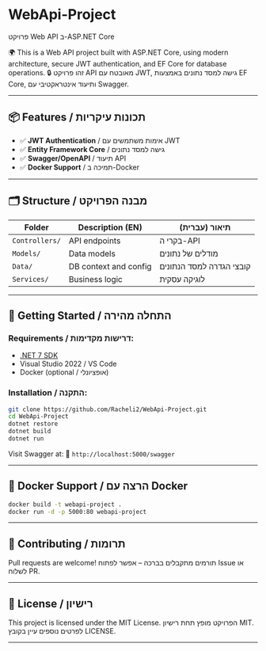 
# WebApi-Project

פרויקט Web API ב-ASP.NET Core

🌍 This is a Web API project built with ASP.NET Core, using modern architecture, secure JWT authentication, and EF Core for database operations.
🔒 זהו פרויקט API מאובטח עם JWT, גישה למסד נתונים באמצעות EF Core, ותיעוד אינטראקטיבי עם Swagger.

---

## 📦 Features / תכונות עיקריות

* ✅ **JWT Authentication** / אימות משתמשים עם JWT
* ✅ **Entity Framework Core** / גישה למסד נתונים
* ✅ **Swagger/OpenAPI** / תיעוד API
* ✅ **Docker Support** / תמיכה ב-Docker

---

## 🗂️ Structure / מבנה הפרויקט

| Folder         | Description (EN)      | תיאור (עברית)            |
| -------------- | --------------------- | ------------------------ |
| `Controllers/` | API endpoints         | בקרי ה-API               |
| `Models/`      | Data models           | מודלים של נתונים         |
| `Data/`        | DB context and config | קובצי הגדרה למסד הנתונים |
| `Services/`    | Business logic        | לוגיקה עסקית             |

---

## 🚀 Getting Started / התחלה מהירה

### Requirements / דרישות מקדימות:

* [.NET 7 SDK](https://dotnet.microsoft.com/download/dotnet/7.0)
* Visual Studio 2022 / VS Code
* Docker (optional / אופציונלי)

### Installation / התקנה:

```bash
git clone https://github.com/Racheli2/WebApi-Project.git
cd WebApi-Project
dotnet restore
dotnet build
dotnet run
```

Visit Swagger at:
🔗 `http://localhost:5000/swagger`

---

## 🐳 Docker Support / הרצה עם Docker

```bash
docker build -t webapi-project .
docker run -d -p 5000:80 webapi-project
```

---

## 🤝 Contributing / תרומות

Pull requests are welcome!
תורמים מתקבלים בברכה – אפשר לפתוח Issue או לשלוח PR.

---

## 📄 License / רישיון

This project is licensed under the MIT License.
הפרויקט מופץ תחת רישיון MIT. לפרטים נוספים עיין בקובץ LICENSE.

---

